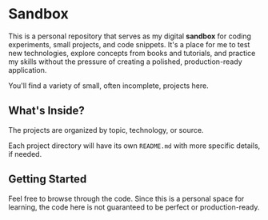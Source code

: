 # Sandbox

This is a personal repository that serves as my digital **sandbox** for coding
experiments, small projects, and code snippets. It's a place for me to test new
technologies, explore concepts from books and tutorials, and practice my skills
without the pressure of creating a polished, production-ready application.

You'll find a variety of small, often incomplete, projects here.


## What's Inside?

The projects are organized by topic, technology, or source.

Each project directory will have its own `README.md` with more specific
details, if needed.


## Getting Started

Feel free to browse through the code. Since this is a personal space for
learning, the code here is not guaranteed to be perfect or production-ready.
